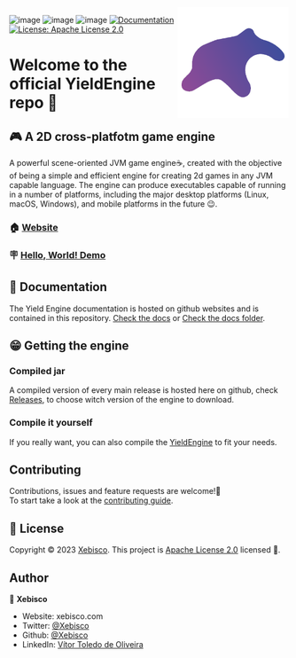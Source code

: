 <img align="right" src="assets/logo/logo.png" height="200" width="200">

![image](https://img.shields.io/github/languages/top/xebisco/YieldEngine?style=round-square)
![image](https://img.shields.io/github/downloads/xebisco/YieldEngine/total?style=round-square)
![image](https://img.shields.io/github/contributors/xebisco/yieldengine?style=round-square)
  <a href="https://yield-proj.github.io/YieldEngine/index.html" target="_blank">
    <img alt="Documentation" src="https://img.shields.io/badge/documentation-javadoc-brightgreen.svg" />
  </a>
  <a href="http://www.apache.org/licenses/" target="_blank">
    <img alt="License: Apache License 2.0" src="https://img.shields.io/badge/License-Apache License 2.0-yellow.svg" />
  </a>

<h1>Welcome to the official YieldEngine repo 👋</h1>

## 🎮 A 2D cross-platfotm game engine
A powerful scene-oriented JVM game engine☕, created with the objective of being a simple and efficient engine for creating 2d games in any JVM capable language.
The engine can produce executables capable of running in a number of platforms, including the major desktop platforms (Linux, macOS, Windows), and mobile platforms in the future 😉.

### 🏠 [Website](https://yield.xebisco.com/)

### 🪧 [Hello, World! Demo](https://github.com/yield-proj/YieldEngine/tree/master/hello-world)

## 🪪 Documentation
The Yield Engine documentation is hosted on github websites and is contained in this repository. [Check the docs](https://yield-proj.github.io/YieldEngine/index.html) or [Check the docs folder](https://github.com/yield-proj/YieldEngine/tree/master/docs).

## 😁 Getting the engine
### Compiled jar
A compiled version of every main release is hosted here on github, check [Releases](https://github.com/yield-proj/YieldEngine/releases), to choose witch version of the engine to download.
### Compile it yourself
If you really want, you can also compile the [YieldEngine](https://github.com/yield-proj/YieldEngine/archive/refs/heads/master.zip) to fit your needs.

## Contributing

Contributions, issues and feature requests are welcome!🤝<br />To start take a look at the [contributing guide](https://github.com/yield-proj/YieldEngine/blob/master/CONTRIBUTING.md).

## 📝 License

Copyright © 2023 [Xebisco](https://github.com/Xebisco).
This project is [Apache License 2.0](LICENSE) licensed 📝.

## Author

👤 **Xebisco**

* Website: xebisco.com
* Twitter: [@Xebisco](https://twitter.com/Xebisco)
* Github: [@Xebisco](https://github.com/Xebisco)
* LinkedIn: [Vítor Toledo de Oliveira](https://www.linkedin.com/in/v%C3%ADtor-toledo-077438213/)
